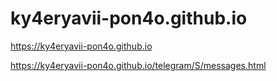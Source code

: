 # ky4eryavii-pon4o.github.io
https://ky4eryavii-pon4o.github.io

https://ky4eryavii-pon4o.github.io/telegram/S/messages.html
#
